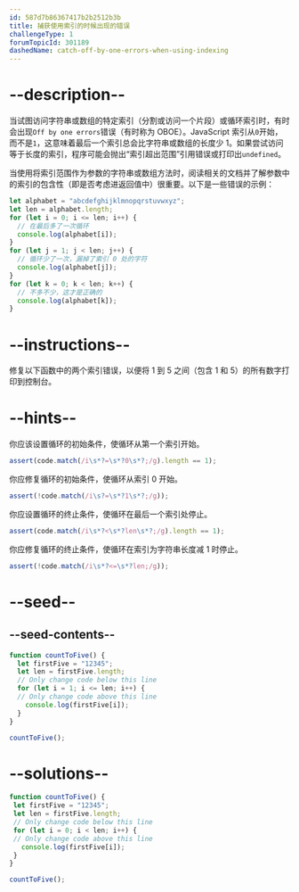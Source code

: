 ```yaml
---
id: 587d7b86367417b2b2512b3b
title: 捕获使用索引的时候出现的错误
challengeType: 1
forumTopicId: 301189
dashedName: catch-off-by-one-errors-when-using-indexing
---
```


# --description--

当试图访问字符串或数组的特定索引（分割或访问一个片段）或循环索引时，有时会出现`Off by one errors`错误（有时称为 OBOE）。JavaScript 索引从`0`开始，而不是`1`，这意味着最后一个索引总会比字符串或数组的长度少 1。如果尝试访问等于长度的索引，程序可能会抛出“索引超出范围”引用错误或打印出`undefined`。

当使用将索引范围作为参数的字符串或数组方法时，阅读相关的文档并了解参数中的索引的包含性（即是否考虑进返回值中）很重要。以下是一些错误的示例：

```js
let alphabet = "abcdefghijklmnopqrstuvwxyz";
let len = alphabet.length;
for (let i = 0; i <= len; i++) {
  // 在最后多了一次循环
  console.log(alphabet[i]);
}
for (let j = 1; j < len; j++) {
  // 循环少了一次，漏掉了索引 0 处的字符
  console.log(alphabet[j]);
}
for (let k = 0; k < len; k++) {
  // 不多不少，这才是正确的
  console.log(alphabet[k]);
}
```

# --instructions--

修复以下函数中的两个索引错误，以便将 1 到 5 之间（包含 1 和 5）的所有数字打印到控制台。

# --hints--

你应该设置循环的初始条件，使循环从第一个索引开始。

```js
assert(code.match(/i\s*?=\s*?0\s*?;/g).length == 1);
```

你应修复循环的初始条件，使循环从索引 0 开始。

```js
assert(!code.match(/i\s?=\s*?1\s*?;/g));
```

你应设置循环的终止条件，使循环在最后一个索引处停止。

```js
assert(code.match(/i\s*?<\s*?len\s*?;/g).length == 1);
```

你应修复循环的终止条件，使循环在索引为字符串长度减 1 时停止。

```js
assert(!code.match(/i\s*?<=\s*?len;/g));
```

# --seed--

## --seed-contents--

```js
function countToFive() {
  let firstFive = "12345";
  let len = firstFive.length;
  // Only change code below this line
  for (let i = 1; i <= len; i++) {
  // Only change code above this line
    console.log(firstFive[i]);
  }
}

countToFive();
```

# --solutions--

```js
function countToFive() {
 let firstFive = "12345";
 let len = firstFive.length;
 // Only change code below this line
 for (let i = 0; i < len; i++) {
 // Only change code above this line
   console.log(firstFive[i]);
 }
}

countToFive();
```
